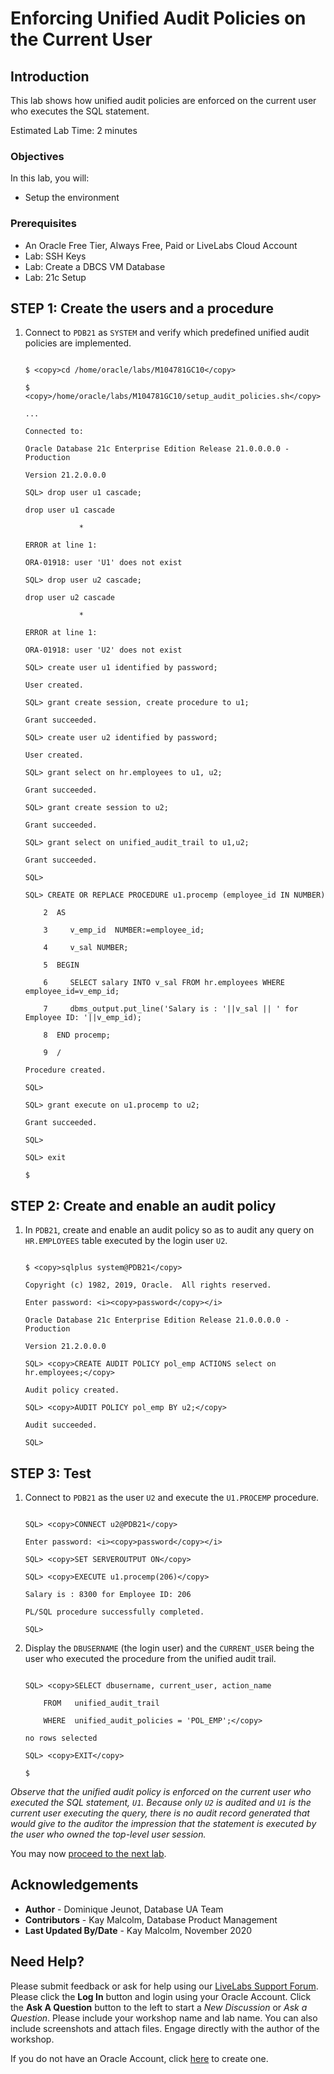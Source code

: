 # Enforcing Unified Audit Policies on the Current User

## Introduction

This lab shows how unified audit policies are enforced on the current user who executes the SQL statement.

Estimated Lab Time: 2 minutes

### Objectives

In this lab, you will:
* Setup the environment

### Prerequisites

* An Oracle Free Tier, Always Free, Paid or LiveLabs Cloud Account
* Lab: SSH Keys
* Lab: Create a DBCS VM Database
* Lab: 21c Setup

## **STEP 1:** Create the users and a procedure

1. Connect to `PDB21` as `SYSTEM` and verify which predefined unified audit policies are implemented.

  
	```
	
	$ <copy>cd /home/oracle/labs/M104781GC10</copy>
	
	$ <copy>/home/oracle/labs/M104781GC10/setup_audit_policies.sh</copy>
	
	...
	
	Connected to:
	
	Oracle Database 21c Enterprise Edition Release 21.0.0.0.0 - Production
	
	Version 21.2.0.0.0
	
	SQL> drop user u1 cascade;
	
	drop user u1 cascade
	
				*
	
	ERROR at line 1:
	
	ORA-01918: user 'U1' does not exist
	
	SQL> drop user u2 cascade;
	
	drop user u2 cascade
	
				*
	
	ERROR at line 1:
	
	ORA-01918: user 'U2' does not exist
	
	SQL> create user u1 identified by password;
	
	User created.
	
	SQL> grant create session, create procedure to u1;
	
	Grant succeeded.
	
	SQL> create user u2 identified by password;
	
	User created.
	
	SQL> grant select on hr.employees to u1, u2;
	
	Grant succeeded.
	
	SQL> grant create session to u2;
	
	Grant succeeded.
	
	SQL> grant select on unified_audit_trail to u1,u2;
	
	Grant succeeded.
	
	SQL>
	
	SQL> CREATE OR REPLACE PROCEDURE u1.procemp (employee_id IN NUMBER)
	
		2  AS
	
		3     v_emp_id  NUMBER:=employee_id;
	
		4     v_sal NUMBER;
	
		5  BEGIN
	
		6     SELECT salary INTO v_sal FROM hr.employees WHERE employee_id=v_emp_id;
	
		7     dbms_output.put_line('Salary is : '||v_sal || ' for Employee ID: '||v_emp_id);
	
		8  END procemp;
	
		9  /
	
	Procedure created.
	
	SQL>
	
	SQL> grant execute on u1.procemp to u2;
	
	Grant succeeded.
	
	SQL>
	
	SQL> exit
	
	$
	
	```

## **STEP 2:** Create and enable an audit policy 

1. In `PDB21`, create and enable an audit policy so as to audit any query on `HR.EMPLOYEES` table executed by the login user `U2`.

  
	```
	
	$ <copy>sqlplus system@PDB21</copy>
	
	Copyright (c) 1982, 2019, Oracle.  All rights reserved.
	
	Enter password: <i><copy>password</copy></i>
	
	Oracle Database 21c Enterprise Edition Release 21.0.0.0.0 - Production
	
	Version 21.2.0.0.0
	
	SQL> <copy>CREATE AUDIT POLICY pol_emp ACTIONS select on hr.employees;</copy>
	
	Audit policy created.
	
	SQL> <copy>AUDIT POLICY pol_emp BY u2;</copy>
	
	Audit succeeded.
	
	SQL> 
	
	```

## **STEP 3:** Test

1. Connect to `PDB21` as the user `U2` and execute the `U1.PROCEMP` procedure.

  
	```
	
	SQL> <copy>CONNECT u2@PDB21</copy>
	
	Enter password: <i><copy>password</copy></i>
	
	SQL> <copy>SET SERVEROUTPUT ON</copy>
	
	SQL> <copy>EXECUTE u1.procemp(206)</copy>
	
	Salary is : 8300 for Employee ID: 206
	
	PL/SQL procedure successfully completed.
	
	SQL> 
	
	```

2. Display the `DBUSERNAME` (the login user) and the `CURRENT_USER` being the user who executed the procedure from the unified audit trail.

  
	```
	
	SQL> <copy>SELECT dbusername, current_user, action_name
	
		FROM   unified_audit_trail
	
		WHERE  unified_audit_policies = 'POL_EMP';</copy>
	
	no rows selected
	
	SQL> <copy>EXIT</copy>
	
	$
	
	```
  
  *Observe that the unified audit policy is enforced on the current user who executed the SQL statement, `U1`. Because only `U2` is audited and `U1` is the current user executing the query, there is no audit record generated that would give to the auditor the impression that the statement is executed by the user who owned the top-level user session.*
  
You may now [proceed to the next lab](#next).

## Acknowledgements

* **Author** - Dominique Jeunot, Database UA Team
* **Contributors** -  Kay Malcolm, Database Product Management
* **Last Updated By/Date** -  Kay Malcolm, November 2020

## Need Help?
Please submit feedback or ask for help using our [LiveLabs Support Forum](https://community.oracle.com/tech/developers/categories/livelabsdiscussions). Please click the **Log In** button and login using your Oracle Account. Click the **Ask A Question** button to the left to start a *New Discussion* or *Ask a Question*.  Please include your workshop name and lab name.  You can also include screenshots and attach files.  Engage directly with the author of the workshop.

If you do not have an Oracle Account, click [here](https://profile.oracle.com/myprofile/account/create-account.jspx) to create one.
